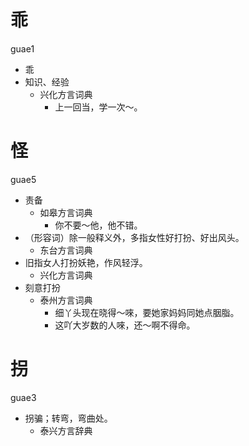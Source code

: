# 乖
guae1
+ 乖
+ 知识、经验
  * 兴化方言词典
    - 上一回当，学一次～。

# 怪
guae5
+ 责备
  * 如皋方言词典
    - 你不要～他，他不错。
+ （形容词）除一般释义外，多指女性好打扮、好出风头。
  * 东台方言词典
+ 旧指女人打扮妖艳，作风轻浮。
  * 兴化方言词典
+ 刻意打扮
  * 泰州方言词典
    - 细丫头现在晓得～唻，要她家妈妈同她点胭脂。
    - 这吖大岁数的人唻，还～啊不得命。

# 拐
guae3
+ 拐骗；转弯，弯曲处。
  * 泰兴方言辞典
